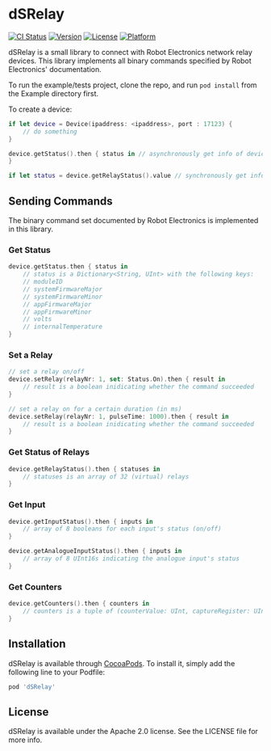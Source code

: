 # dSRelay

[![CI Status](https://travis-ci.com/Label305/dSRelay.svg?branch=master)](https://travis-ci.com/Label305/dSRelay)
[![Version](https://img.shields.io/cocoapods/v/dSRelay.svg?style=flat)](https://cocoapods.org/pods/dSRelay)
[![License](https://img.shields.io/cocoapods/l/dSRelay.svg?style=flat)](https://cocoapods.org/pods/dSRelay)
[![Platform](https://img.shields.io/cocoapods/p/dSRelay.svg?style=flat)](https://cocoapods.org/pods/dSRelay)

dSRelay is a small library to connect with Robot Electronics network
relay devices. This library implements all binary commands specified
by Robot Electronics' documentation.

To run the example/tests project, clone the repo, and run `pod install` from the Example directory first.

To create a device:

``` swift
if let device = Device(ipaddress: <ipaddress>, port : 17123) {
    // do something
}

device.getStatus().then { status in // asynchronously get info of device
}

if let status = device.getRelayStatus().value // synchronously get info of device
```

## Sending Commands

The binary command set documented by Robot Electronics is implemented
in this library.

### Get Status

``` swift
device.getStatus.then { status in
    // status is a Dictionary<String, UInt> with the following keys:
    // moduleID
    // systemFirmwareMajor
    // systemFirmwareMinor
    // appFirmwareMajor
    // appFirmwareMinor
    // volts
    // internalTemperature
}
```

### Set a Relay

``` swift
// set a relay on/off
device.setRelay(relayNr: 1, set: Status.On).then { result in
    // result is a boolean inidicating whether the command succeeded
}

// set a relay on for a certain duration (in ms)
device.setRelay(relayNr: 1, pulseTime: 1000).then { result in
    // result is a boolean inidicating whether the command succeeded
}
```

###

### Get Status of Relays

``` swift
device.getRelayStatus().then { statuses in
    // statuses is an array of 32 (virtual) relays
}
```

### Get Input

``` swift
device.getInputStatus().then { inputs in
    // array of 8 booleans for each input's status (on/off)
}

device.getAnalogueInputStatus().then { inputs in
    // array of 8 UInt16s indicating the analogue input's status
}
```

### Get Counters

``` swift
device.getCounters().then { counters in
    // counters is a tuple of (counterValue: UInt, captureRegister: UInt)
}
```

## Installation

dSRelay is available through [CocoaPods](https://cocoapods.org). To install
it, simply add the following line to your Podfile:

```ruby
pod 'dSRelay'
```

## License

dSRelay is available under the Apache 2.0 license. See the LICENSE file for more info.
